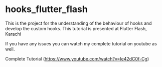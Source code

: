 # hooks_flutter_flash

This is the project for the understanding of the behaviour of hooks and develop the custom hooks. This tutorial is presented at Flutter Flash, Karachi

If you have any issues you can watch my complete tutorial on youtube as well.

Complete Tutorial (https://www.youtube.com/watch?v=Ie42dC0f-Cg)
